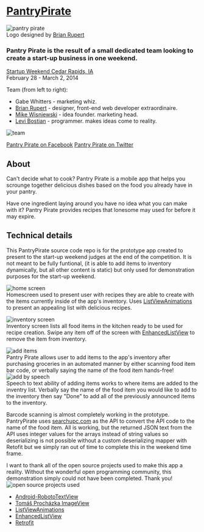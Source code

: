 [PantryPirate](https://github.com/levibostian/PantryPirate)
===========================================================

![pantry pirate](pantry_pirate.png)  
Logo designed by [Brian Rupert](http://brianrupert.com/)

### Pantry Pirate is the result of a small dedicated team looking to create a start-up business in one weekend. 

[Startup Weekend Cedar Rapids, IA](http://cedarrapids.startupweekend.org/)  
February 28 - March 2, 2014

Team (from left to right): 
* Gabe Whitters - marketing whiz.
* [Brian Rupert](http://brianrupert.com/) - designer, front-end web developer extraordinaire.
* [Mike Wisniewski](www.linkedin.com/pub/mike-wisniewski/47/3a2/b23) - idea founder. marketing head.
* [Levi Bostian](https://github.com/levibostian) - programmer. makes ideas come to reality.

![team](team.jpg)

[Pantry Pirate on Facebook](https://www.facebook.com/PantryPirate)
[Pantry Pirate on Twitter](https://twitter.com/PantryPirate)

## About  

Can't decide what to cook? Pantry Pirate is a mobile app that helps you scrounge together delicious dishes based on the food you already have in your pantry.

Have one ingredient laying around you have no idea what you can make with it? Pantry Pirate provides recipes that lonesome may used for before it may expire.

## Technical details

This PantryPirate source code repo is for the prototype app created to present to the start-up weekend judges at the end of the competition. It is not meant to be fully funtional, (it is able to add items to inventory dynamically, but all other content is static) but only used for demonstration purposes for the start-up weekend. 

![home screen](screenshots/home.png)  
Homescreen used to present user with recipes they are able to create with the items currently inside of the app's inventory. Uses [ListViewAnimations](https://github.com/nhaarman/ListViewAnimations) to present an appealing list with delicious recipes. 

![inventory screen](screenshots/inventory.png)  
Inventory screen lists all food items in the kitchen ready to be used for recipe creation. Swipe any item off of the screen with [EnhancedListView](https://github.com/timroes/EnhancedListView) to remove the item from inventory. 

![add items](screenshots/add_items.png)  
Pantry Pirate allows user to add items to the app's inventory after purchasing groceries in an automated manner by either scanning food item bar code, or verbally saying the name of the food item hands-free!  
![add by speech](screenshots/add_by_speech.png)  
Speech to text ability of adding items works to where items are added to the inventry list. Verbally say the name of the food item you would like to add to the inventory then say "Done" to add all of the previously announced items to the inventory. 

Barcode scanning is almost completely working in the prototype. PantryPirate uses [searchupc.com](searchupc.com) as the API to convert the API code to the name of the food item. All is working, but the returned JSON text from the API uses integer values for the arrays instead of string values so deserializing is not possible without a custom deserializing mapper with Retofit but we simply ran out of time to complete this in the weekend time frame.

I want to thank all of the open source projects used to make this app a reality. Without the wonderful open programming community, this demonstration simply could not have been completed. Thank you!  
![open source projects used](screenshots/open_source_libraries.png)

* [Android-RobotoTextView](https://github.com/johnkil/Android-RobotoTextView)
* [Tomáš Procházka ImageView](https://gist.github.com/tprochazka/5486822)
* [ListViewAnimations](https://github.com/nhaarman/ListViewAnimations)
* [EnhancedListView](https://github.com/timroes/EnhancedListView)
* [Retrofit](https://square.github.io/retrofit/)